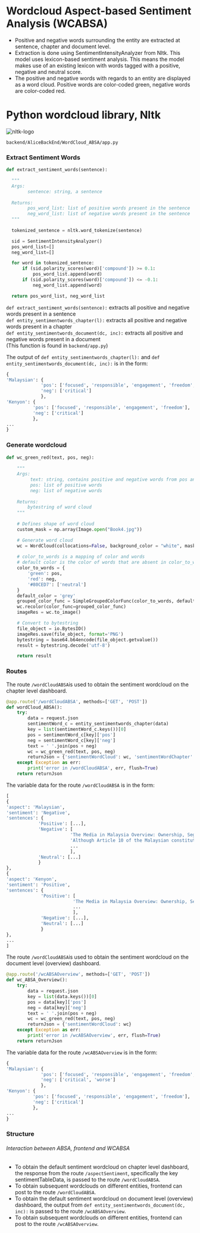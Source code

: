 # Wordcloud Aspect-based Sentiment Analysis (WCABSA)

- Positive and negative words surrounding the entity are extracted at sentence, chapter and document level. 
- Extraction is done using SentimentIntensityAnalyzer from Nltk. This model uses lexicon-based sentiment analysis. This means the model makes use of an existing lexicon with words tagged with a positive, negative and neutral score. 
- The positive and negative words with regards to an entity are displayed as a word cloud. Positive words are color-coded green, negative words are color-coded red. 


# Python wordcloud library, Nltk 
![nltk-logo](./img/wordCloudAspect-basedSentimentAnalysis/nltk-logo.jpg)

`backend/AliceBackEnd/WordCloud_ABSA/app.py`

### Extract Sentiment Words
```python
def extract_sentiment_words(sentence): 

  """
  Args:
  		sentence: string, a sentence 
        
  Returns: 
  		pos_word_list: list of positive words present in the sentence  
        neg_word_list: list of negative words present in the sentence 
  """
  
  tokenized_sentence = nltk.word_tokenize(sentence)

  sid = SentimentIntensityAnalyzer()
  pos_word_list=[]
  neg_word_list=[]

  for word in tokenized_sentence:
      if (sid.polarity_scores(word)['compound']) >= 0.1:
          pos_word_list.append(word)
      if (sid.polarity_scores(word)['compound']) <= -0.1:
          neg_word_list.append(word)    

  return pos_word_list, neg_word_list
```

`def extract_sentiment_words(sentence):` extracts all positive and negative words  present in a sentence\
`def entity_sentimentwords_chapter(l):` extracts all positive and negative words present in a chapter\
`def entity_sentimentwords_document(dc, inc):` extracts all positive and negative words present in a document  
(This function is found in `backend/app.py`)


The output of `def entity_sentimentwords_chapter(l):` and `def entity_sentimentwords_document(dc, inc):` is in the form: 

```python
{
'Malaysian': {
			 'pos': ['focused', 'responsible', 'engagement', 'freedom', 'grants', 'freedom'], 
             'neg': ['critical']
             },
'Kenyon': {
		  'pos': ['focused', 'responsible', 'engagement', 'freedom'],
          'neg': ['critical']
          }, 
...
}
```

### Generate wordcloud 
```python
def wc_green_red(text, pos, neg): 
	
    """
    Args: 
    	 text: string, contains positive and negative words from pos and neg respectively 
         pos: list of positive words
         neg: list of negative words
        
    Returns: 
    	bytestring of word cloud 
    """
    
    # Defines shape of word cloud 
    custom_mask = np.array(Image.open("Book4.jpg"))

    # Generate word cloud 
    wc = WordCloud(collocations=False, background_color = "white", mask = custom_mask).generate(text)
    
    # color_to_words is a mapping of color and words 
    # default color is the color of words that are absent in color_to_words 
    color_to_words = {
        'green': pos, 
        'red': neg, 
        '#80CED7': ['neutral']
    }
    default_color = 'grey'
    grouped_color_func = SimpleGroupedColorFunc(color_to_words, default_color)
    wc.recolor(color_func=grouped_color_func)
    imageRes = wc.to_image()

    # Convert to bytestring 
    file_object = io.BytesIO()
    imageRes.save(file_object, format='PNG')
    bytestring = base64.b64encode(file_object.getvalue())
    result = bytestring.decode('utf-8')

    return result
```
### Routes

The route `/wordCloudABSA`is used to obtain the sentiment wordcloud on the chapter level dashboard.  

```python
@app.route('/wordCloudABSA', methods=['GET', 'POST'])
def wordCloud_ABSA(): 
    try: 
        data = request.json
        sentimentWord_c = entity_sentimentwords_chapter(data)
        key = list(sentimentWord_c.keys())[0]
        pos = sentimentWord_c[key]['pos']
        neg = sentimentWord_c[key]['neg']
        text = ' '.join(pos + neg)
        wc = wc_green_red(text, pos, neg)
        returnJson = {'sentimentWordCloud': wc, 'sentimentWordChapter':sentimentWord_c}
    except Exception as err: 
        print('error in /wordCloudABSA', err, flush=True)
    return returnJson
```
The variable data for the route `/wordCloudABSA` is in the form: 

```python
[
{
'aspect': 'Malaysian',
'sentiment': 'Negative',
'sentences': {
			'Positive': [...],
            'Negative': [
            			'The Media in Malaysia Overview: Ownership, Segmentation, and Regulation Malaysian media have traditionally focused on nation-building, social cohesion, and responsible journalism (Kenyon and Marjoribanks 2007, 104), rather than on, for instance, critical engagement or freedom of information.',
                        'Although Article 10 of the Malaysian constitution grants freedom of expression, a number of specific laws, along with well-entrenched norms, limit that right.', 
                        ...
                        ],
            'Neutral': [...]
            }
},
{
'aspect': 'Kenyon',
'sentiment': 'Positive',
'sentences': {
			 'Positive': [
             			 'The Media in Malaysia Overview: Ownership, Segmentation, and Regulation Malaysian media have traditionally focused on nation-building, social cohesion, and responsible journalism (Kenyon and Marjoribanks 2007, 104), rather than on, for instance, critical engagement or freedom of information.', 
                         ...
                         ], 
             'Negative': [...],
             'Neutral': [...]
             }
}, 
...
]
```

The route `/wordCloudABSA`is used to obtain the sentiment wordcloud on the document level (overview) dashboard.  

```python
@app.route('/wcABSAOverview', methods=['GET', 'POST'])
def wc_ABSA_Overview(): 
    try: 
        data = request.json
        key = list(data.keys())[0]
        pos = data[key]['pos']
        neg = data[key]['neg']
        text = ' '.join(pos + neg)
        wc = wc_green_red(text, pos, neg)
        returnJson = {'sentimentWordCloud': wc}
    except Exception as err: 
        print('error in /wcABSAOverview', err, flush=True)
    return returnJson
```

The variable data for the route `/wcABSAOverview` is in the form: 

```python
{
'Malaysian': {
			 'pos': ['focused', 'responsible', 'engagement', 'freedom', 'grants', 'freedom', 'great', 'fabulous' ], 
             'neg': ['critical', 'worse']
             },
'Kenyon': {
		  'pos': ['focused', 'responsible', 'engagement', 'freedom'],
          'neg': ['critical']
          }, 
...
}
```

### Structure 

###### Interaction between ABSA, frontend and WCABSA 
- To obtain the default sentiment wordcloud on chapter level dashboard, the response from the route `/aspectSentiment`, specifically the key sentimentTableData, is passed to the route `/wordCloudABSA`. 
- To obtain subsequent wordclouds on different entities, frontend can post to the route `/wordCloudABSA`. 
- To obtain the default sentiment wordcloud on document level (overview) dashboard, the output from `def entity_sentimentwords_document(dc, inc):` is passed to the route  `/wcABSAOverview`. 
- To obtain subsequent wordclouds on different entities, frontend can post to the route `/wcABSAOverview`. 
